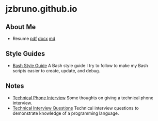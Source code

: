 # jzbruno.github.io

## About Me

- Resume [pdf](./resume.pdf) [docx](./resume.docx) [md](./resume.md)

## Style Guides

- [Bash Style Guide](style-guides/bash.md) A Bash style guide I try to follow to make my Bash 
scripts easier to create, update, and debug.

## Notes

- [Technical Phone Interview](notes/technical-phone-interview.md) Some thoughts on giving a 
technical phone interview.
- [Technical Interview Questions](https://github.com/jzbruno/interview) Technical interview questions to demonstrate knowledge of a programming language.
